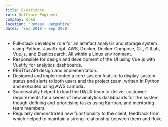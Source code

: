 ```yaml
---
title: Experience
role: Software Engineer
company: Roke
location: 'Romsey, Hampshire'
dates: 'Sep 2018 – Sep 2020'
---
```


- Full-stack developer role for an artefact analysis and storage system using Python, JavaScript, AWS, Docker, Docker Compose, Git, GitLab, Vue.js, and Elasticsearch. All within a Linux environment.
- Responsible for design and development of the UI using Vue.js with Vuetify for analytics dashboards.
- RESTful API design and implementation.
- Designed and implemented a core system feature to display system status and alerts to both users and the project team, written in Python and executed using AWS Lambda.
- Successfully helped to lead the UI/UX team to deliver customer requirements for a series of new analytics dashboards for the system though defining and prioritising tasks using Kanban, and mentoring team members.
- Regularly demonstrated new functionality to the client, feedback from which helped to maintain a strong relationship between them and Roke.
